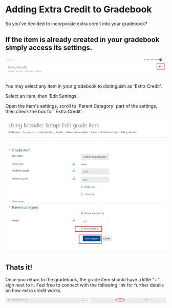 # Adding Extra Credit to Gradebook

So you've decided to incorporate extra credit into your gradebook?

## If the item is already created in your gradebook simply access its settings.

![](../.gitbook/assets/adding-credit-1%20%281%29.png)

You may select any item in your gradebook to distinguish as 'Extra Credit'.

Select an item, then 'Edit Settings'.

Open the item's settings, scroll to 'Parent Category' part of the settings, then check the box for 'Extra Credit'.

![](../.gitbook/assets/adding-credit-2%20%281%29.png)

## Thats it!

Once you return to the gradebook, the grade item should have a little "+" sign next to it. Feel free to connect with the following link for further details on how extra credit works.

![](../.gitbook/assets/adding-credit-3%20%281%29.png)

